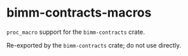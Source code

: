 # bimm-contracts-macros

`proc_macro` support for the `bimm-contracts` crate.

Re-exported by the `bimm-contracts` crate; do not use directly.
